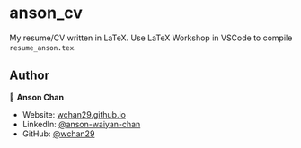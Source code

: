 # anson_cv
My resume/CV written in LaTeX. Use LaTeX Workshop in VSCode to compile `resume_anson.tex`.

## Author

👤 **Anson Chan**

* Website: [wchan29.github.io](wchan29.github.io)
* LinkedIn: [@anson-waiyan-chan](https://www.linkedin.com/in/anson-waiyan-chan/)
* GitHub: [@wchan29](https://github.com/wchan29)
